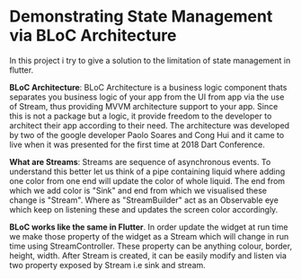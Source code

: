 # Demonstrating State Management via BLoC Architecture

In this project i try to give a solution to the limitation of state management in flutter.

**BLoC Architecture**: BLoC Architecture is a business logic component thats separates you business logic of your app from the UI from app via the use of Stream, thus providing MVVM architecture support to your app. Since this is not a package but a logic, it provide freedom to the developer to architect their app according to their need.
The architecture was developed  by two of the google developer Paolo Soares and Cong Hui and it came to live when it was presented for the first time at 2018 Dart Conference.

**What are Streams**: Streams are sequence of asynchronous events. To understand this better let us think of a pipe containing liquid where adding one color from one end will update the color of whole liquid. The end from which we add color is "Sink" and end from which we visualised these change is "Stream". Where as "StreamBuilder" act as an Observable eye which keep on listening these and updates the screen color accordingly.

**BLoC works like the same in Flutter**. In order update the widget at run time we make those property of the widget as a Stream which will change in run time using StreamController. These property can be anything colour, border, height, width. After Stream is created, it can be easily modify and listen via two property exposed by Stream i.e sink and stream.
